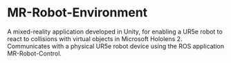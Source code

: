 # MR-Robot-Environment

A mixed-reality application developed in Unity, for enabling a UR5e robot to react to collisions with virtual objects in Microsoft Hololens 2. Communicates with a physical UR5e robot device using the ROS application MR-Robot-Control.
